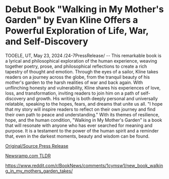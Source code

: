 # Debut Book "Walking in My Mother's Garden" by Evan Kline Offers a Powerful Exploration of Life, War, and Self-Discovery

TOOELE, UT, May 23, 2024 /24-7PressRelease/ -- This remarkable book is a lyrical and philosophical exploration of the human experience, weaving together poetry, prose, and philosophical reflections to create a rich tapestry of thought and emotion. Through the eyes of a sailor, Kline takes readers on a journey across the globe, from the tranquil beauty of his mother's garden to the harsh realities of war and back again.  With unflinching honesty and vulnerability, Kline shares his experiences of love, loss, and transformation, inviting readers to join him on a path of self-discovery and growth. His writing is both deeply personal and universally relatable, speaking to the hopes, fears, and dreams that unite us all.  "I hope that my story will inspire readers to reflect on their own journey and find their own path to peace and understanding."  With its themes of resilience, hope, and the human condition, "Walking in My Mother's Garden" is a book that will resonate with anyone who has ever searched for meaning and purpose. It is a testament to the power of the human spirit and a reminder that, even in the darkest moments, beauty and wisdom can be found. 

[Original/Source Press Release](https://www.24-7pressrelease.com/press-release/511133/debut-book-walking-in-my-mothers-garden-by-evan-kline-offers-a-powerful-exploration-of-life-war-and-self-discovery)
                    

[Newsramp.com TLDR](None) 

https://www.reddit.com/r/BookNews/comments/1cymsw1/new_book_walking_in_my_mothers_garden_takes/